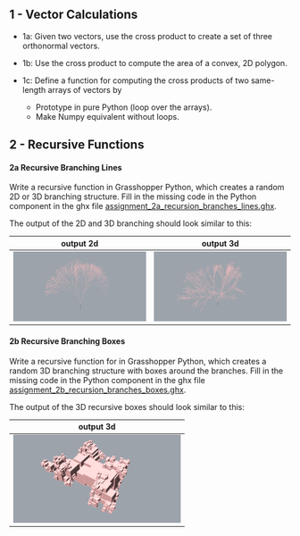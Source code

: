 ## 1 - Vector Calculations

* 1a: Given two vectors, use the cross product to create a set of three orthonormal vectors.

* 1b: Use the cross product to compute the area of a convex, 2D polygon.

* 1c: Define a function for computing the cross products of two same-length arrays of vectors by
    * Prototype in pure Python (loop over the arrays).
    * Make Numpy equivalent without loops.

## 2 - Recursive Functions

#### 2a Recursive Branching Lines

Write a recursive function in Grasshopper Python, which creates a random 2D or 3D branching structure. Fill in the missing code in the Python component in the ghx file [assignment_2a_recursion_branches_lines.ghx](assignment_2a_recursion_branches_lines.ghx).

The output of the 2D and 3D branching should look similar to this:

output 2d  | output 3d
---- | ---- 
<img src="images/branches2d.jpg" width="300px" a/> | <img src="images/branches3d.jpg" width="300px" a/><br>


#### 2b Recursive Branching Boxes

Write a recursive function for in Grasshopper Python, which creates a random 3D branching structure with boxes around the branches. Fill in the missing code in the Python component in the ghx file [assignment_2b_recursion_branches_boxes.ghx](assignment_2b_recursion_branches_boxes.ghx).

The output of the 3D recursive boxes should look similar to this:

| output 3d  |
| ---- |
| <img src="images/boxes3d.jpg" width="300px" a/> |
